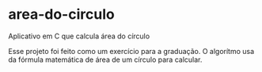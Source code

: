 # area-do-circulo
Aplicativo em C que calcula área do círculo

Esse projeto foi feito como um exercício para a graduação. O algorítmo usa da fórmula matemática de área de um círculo para calcular.
